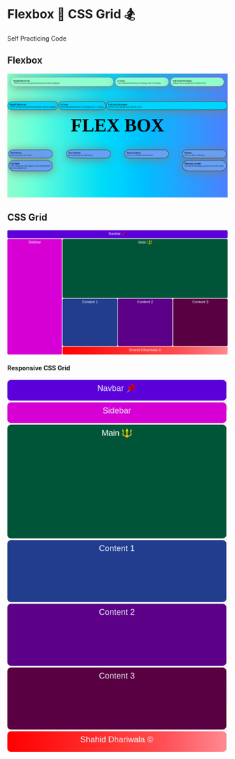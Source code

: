 # Flexbox 🏇 CSS Grid 🏂
Self Practicing Code

## Flexbox
![Final Flex Page](https://github.com/shahiddhariwala/playing-with-css-flex-flexbox-grid/blob/master/flexbox/flexboxSS.png)


## CSS Grid
![CSS Grid Page](https://github.com/shahiddhariwala/playing-with-css-flex-flexbox-grid/blob/master/responsive-css-grid/FullWebsiteSSGrid.png)

#### Responsive CSS Grid
![CSS Responsive Grid Page](https://github.com/shahiddhariwala/playing-with-css-flex-flexbox-grid/blob/master/responsive-css-grid/ResponsiveSS.png)
